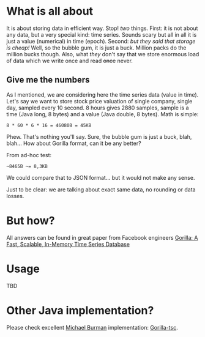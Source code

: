 # What is all about
It is about storing data in efficient way. 
Stop! *two* things. First: it is not about any data, but a very special kind: time series. 
Sounds scary but all in all it is just a value (numerical) in time (epoch). 
Second: *but they said that storage is cheap!* Well, so the bubble gum, it is just a buck. Million packs do the million bucks though.
Also, what *they* don't say that we store enormous load of data which we write once and read ~~once~~ never.
## Give me the numbers
As I mentioned, we are considering here the time series data (value in time). Let's say we want to store stock price valuation of single company, single day, sampled every 10 second.
8 hours gives 2880 samples, sample is a time (Java long, 8 bytes) and a value (Java double, 8 bytes). Math is simple:

`8 * 60 * 6 * 16 = 46080B = 45KB` 

Phew. That's nothing you'll say. Sure, the bubble gum is just a buck, blah, blah...
How about Gorilla format, can it be any better?

From ad-hoc test:

`~8465B ~= 8,3KB`

We could compare that to JSON format... but it would not make any sense.

Just to be clear: we are talking about exact same data, no rounding or data losses.
# But how?

All answers can be found in great paper from Facebook engineers [Gorilla: A Fast, Scalable, In-Memory Time Series Database](http://www.vldb.org/pvldb/vol8/p1816-teller.pdf)
# Usage
TBD
# Other Java implementation?
Please check excellent [Michael Burman](https://github.com/burmanm) implementation: [Gorilla-tsc](https://github.com/burmanm/gorilla-tsc). 

